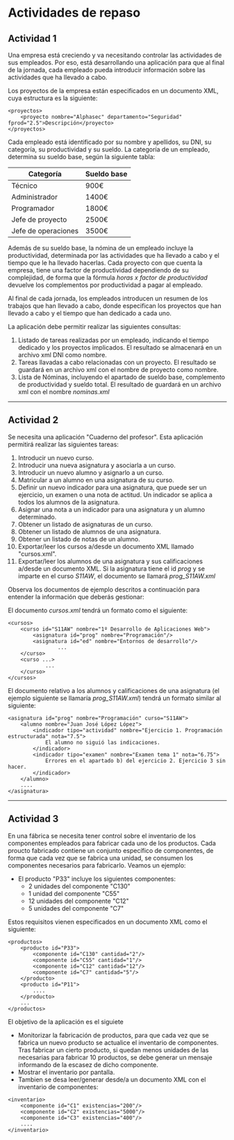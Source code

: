 # Actividades de repaso

## Actividad 1

Una empresa está creciendo y va necesitando controlar las actividades de sus empleados. Por eso, está desarrollando una aplicación para que al final de la jornada, cada empleado pueda introducir información sobre las actividades que ha llevado a cabo.

Los proyectos de la empresa están especificados en un documento XML, cuya estructura es la siguiente:

```
<proyectos>
    <proyecto nombre="Alphasec" departamento="Seguridad" fprod="2.5">Descripción</proyecto>
</proyectos>
```

Cada empleado está identificado por su nombre y apellidos, su DNI, su categoría, su productividad y su sueldo. La categoría de un empleado, determina su sueldo base, según la siguiente tabla:

| Categoría | Sueldo base |
|-----------|-------------|
| Técnico| 900€
| Administrador| 1400€
| Programador | 1800€
| Jefe de proyecto | 2500€
| Jefe de operaciones | 3500€

Además de su sueldo base, la nómina de un empleado incluye la productividad, determinada por las actividades que ha llevado a cabo y el tiempo que le ha llevado hacerlas. Cada proyecto con que cuenta la empresa, tiene una factor de productividad dependiendo de su complejidad, de forma que la fórmula *horas x factor de productividad* devuelve los complementos por productividad a pagar al empleado.

Al final de cada jornada, los empleados introducen un resumen de los trabajos que han llevado a cabo, donde especifican los proyectos que han llevado a cabo y el tiempo que han dedicado a cada uno. 

La aplicación debe permitir realizar las siguientes consultas:

1. Listado de tareas realizadas por un empleado, indicando el tiempo dedicado y los proyectos implicados. El resultado se almacenará en un archivo xml DNI como nombre.
2. Tareas llavadas a cabo relacionadas con un proyecto. El resultado se guardará en un archivo xml con el nombre de proyecto como nombre.
3. Lista de Nóminas, incluyendo el apartado de sueldo base, complemento de productividad y sueldo total. El resultado de guardará en un archivo xml con el nombre *nominas.xml*

----------------------------

## Actividad 2

Se necesita una aplicación "Cuaderno del profesor". Esta aplicación permitirá realizar las siguientes tareas:

1. Introducir un nuevo curso.
2. Introducir una nueva asignatura y asociarla a un curso.
3. Introducir un nuevo alumno y asignarlo a un curso.
4. Matricular a un alumno en una asignatura de su curso.
5. Definir un nuevo indicador para una asignatura, que puede ser un ejercicio, un examen o una nota de actitud. Un indicador se aplica a todos los alumnos de la asignatura.
6. Asignar una nota a un indicador para una asignatura y un alumno determinado.
7. Obtener un listado de asignaturas de un curso.
8. Obtener un listado de alumnos de una asignatura.
9. Obtener un listado de notas de un alumno.
10. Exportar/leer los cursos a/desde un documento XML llamado "cursos.xml".
11. Exportar/leer los alumnos de una asignatura y sus calificaciones a/desde un documento XML. Si la asignatura tiene el id *prog* y se imparte en el curso *S11AW*, el documento se llamará *prog_S11AW.xml*

Observa los documentos de ejemplo descritos a continuación para entender la información que deberás gestionar:

El documento *cursos.xml* tendrá un formato como el siguiente:
```
<cursos>
    <curso id="S11AW" nombre="1º Desarrollo de Aplicaciones Web">
        <asignatura id="prog" nombre="Programación"/>
        <asignatura id="ed" nombre="Entornos de desarrollo"/>
                ...
    </curso>
    <curso ...>
            ...
    </curso>
</cursos>
```

El documento relativo a los alumnos y calificaciones de una asignatura (el ejemplo siguiente se llamaría *prog_S11AW.xml*) tendrá un formato similar al siguiente:
```
<asignatura id="prog" nombre="Programación" curso="S11AW">
    <alumno nombre="Juan José López López">
        <indicador tipo="actividad" nombre="Ejercicio 1. Programación estructurada" nota="7.5">
            El alumno no siguió las indicaciones.
        </indicador>
        <indicador tipo="examen" nombre="Examen tema 1" nota="6.75">
            Errores en el apartado b) del ejercicio 2. Ejercicio 3 sin hacer.
        </indicador>
    </alumno>
    ....
</asignatura>
```
-----------------------------------

## Actividad 3

En una fábrica se necesita tener control sobre el inventario de los componentes empleados para fabricar cada uno de los productos. Cada proucto fabricado contiene un conjunto específico de componentes, de forma que cada vez que se fabrica una unidad, se consumen los componentes necesarios para fabricarlo. Veamos un ejemplo:

- El producto "P33" incluye los siguientes componentes:
    - 2 unidades del componente "C130"
    - 1 unidad del componente "C55"
    - 12 unidades del componente "C12"
    - 5 unidades del componente "C7"

Estos requisitos vienen especificados en un documento XML como el siguiente:

```
<productos>
    <producto id="P33">
        <componente id="C130" cantidad="2"/>
        <componente id="C55" cantidad="1"/>
        <componente id="C12" cantidad="12"/>
        <componente id="C7" cantidad="5"/>
    </producto>
    <producto id="P11">
        ....
    </producto>
    ...
</productos>
```
El objetivo de la aplicación es el siguiete

- Monitorizar la fabricación de productos, para que cada vez que se fabrica un nuevo producto se actualice el inventario de componentes. Tras fabricar un cierto producto, si quedan menos unidades de las necesarias para fabricar 10 productos, se debe generar un mensaje informando de la escasez de dicho componente. 
- Mostrar el inventario por pantalla.
- Tambien se desa leer/generar desde/a un documento XML con el inventario de componentes:

```
<inventario>
    <componente id="C1" existencias="200"/>
    <componente id="C2" existencias="5000"/>
    <componente id="C3" existencias="400"/>
    ....
</inventario>
```